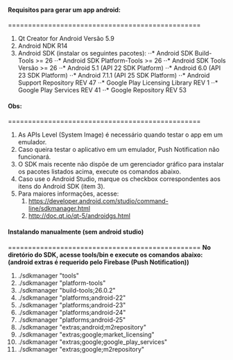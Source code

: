 #### Requisitos para gerar um app android:
================================================
1. Qt Creator for Android Versão 5.9
2. Android NDK R14
3. Android SDK (instalar os seguintes pacotes):
    ⋅⋅* Android SDK Build-Tools >= 26
    ⋅⋅* Android SDK Platform-Tools >= 26
    ⋅⋅* Android SDK Tools Versão >= 26
    ⋅⋅* Android 5.1 (API 22 SDK Platform)
    ⋅⋅* Android 6.0 (API 23 SDK Platform)
    ⋅⋅* Android 7.1.1 (API 25 SDK Platform)
    ⋅⋅* Android Support Repository REV 47
    ⋅⋅* Google Play Licensing Library REV 1
    ⋅⋅* Google Play Services REV 41
    ⋅⋅* Google Repository REV 53


#### Obs:
================================================
1. As APIs Level (System Image) é necessário quando testar o app em um emulador.
2. Caso queira testar o aplicativo em um emulador, Push Notification não funcionará.
3. O SDK mais recente não dispõe de um gerenciador gráfico para instalar os pacotes listados acima, execute os comandos abaixo.
4. Caso use o Android Studio, marque os checkbox correspondentes aos itens do Android SDK (item 3).
5. Para maiores informações, acesse:
    1. https://developer.android.com/studio/command-line/sdkmanager.html
    2. http://doc.qt.io/qt-5/androidgs.html


#### Instalando manualmente (sem android studio)
================================================
**No diretório do SDK, acesse tools/bin e execute os comandos abaixo: (android extras é requerido pelo Firebase (Push Notification))**
1.  ./sdkmanager "tools"
2.  ./sdkmanager "platform-tools"
3.  ./sdkmanager "build-tools;26.0.2"
4.  ./sdkmanager "platforms;android-22"
5.  ./sdkmanager "platforms;android-23"
6.  ./sdkmanager "platforms;android-24"
7.  ./sdkmanager "platforms;android-25"
8.  ./sdkmanager "extras;android;m2repository"
9.  ./sdkmanager "extras;google;market_licensing"
10. ./sdkmanager "extras;google;google_play_services"
11. ./sdkmanager "extras;google;m2repository"
